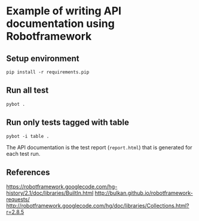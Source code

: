 Example of writing API documentation using Robotframework
====

Setup environment
----

```
pip install -r requirements.pip
```

Run all test
----

```
pybot .
```

Run only tests tagged with table
----

```
pybot -i table .
```

The API documentation is the test report (`report.html`) that is generated for each test run.

References
----
<https://robotframework.googlecode.com/hg-history/2.1/doc/libraries/BuiltIn.html>
<http://bulkan.github.io/robotframework-requests/>
<http://robotframework.googlecode.com/hg/doc/libraries/Collections.html?r=2.8.5>
